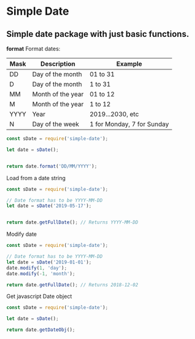 # Simple Date

## Simple date package with just basic functions.


**format** Format dates:

| Mask | Description | Example |
|---|---|---|
| DD | Day of the month | 01 to 31|
| D | Day of the month | 1 to 31|
| MM | Month of the year | 01 to 12|
| M | Month of the year | 1 to 12|
| YYYY | Year | 2019...2030, etc|
| N | Day of the week | 1 for Monday, 7 for Sunday|

```javascript
const sDate = require('simple-date');

let date = sDate();


return date.format('DD/MM/YYYY');
```

Load from a date string
```javascript
const sDate = require('simple-date');

// Date format has to be YYYY-MM-DD
let date = sDate('2019-05-17');


return date.getFullDate(); // Returns YYYY-MM-DD
```

Modify date
```javascript
const sDate = require('simple-date');

// Date format has to be YYYY-MM-DD
let date = sDate('2019-01-01');
date.modify(1, 'day');
date.modify(-1, 'month');

return date.getFullDate(); // Returns 2018-12-02
```

Get javascript Date object

```javascript
const sDate = require('simple-date');

let date = sDate();

return date.getDateObj();
```